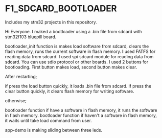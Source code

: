 # F1_SDCARD_BOOTLOADER
Includes my stm32 projects in this repository.

Hi Everyone. 
I maked a bootloader using a .bin file from sdcard with stm32f103 bluepill board.

bootloader_init function is makes load software from sdcard, clears the flash memory, runs the current software in flash memory.
I used FATFS for reading data from sdcard.
I used spi sdcard module for reading data from sdcard. You can use sdio protocol or other boards.
I used 2 buttons for bootloading.
First button makes load, second button makes clear.

After restarting;

if press the load button quickly, it loads .bin file from sdcard.
if press the clear button quickly, it clears flash memory for writing software.

otherwise;

bootloader function if have a software in flash memory, it runs the software in flash memory.
bootloader function if haven't a software in flash memory, it waits until take load command from user.

app-demo is making sliding between three leds.
